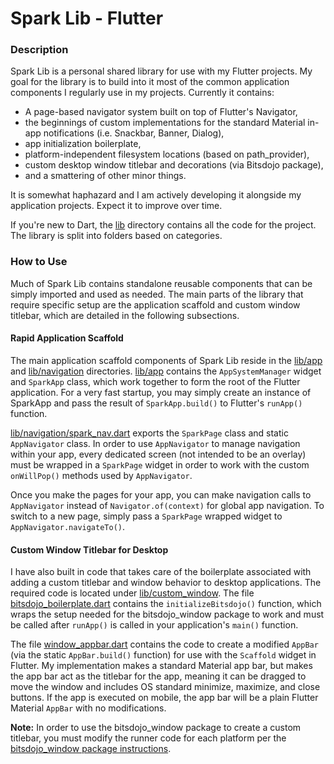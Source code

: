 # Spark Lib - Flutter
### Description
Spark Lib is a personal shared library for use with my Flutter projects. My goal for the library is to build into it most of the common application components I regularly use in my projects. Currently it contains:
- A page-based navigator system built on top of Flutter's Navigator, 
- the beginnings of custom implementations for the standard Material in-app notifications (i.e. Snackbar, Banner, Dialog),
- app initialization boilerplate, 
- platform-independent filesystem locations (based on path_provider),
- custom desktop window titlebar and decorations (via Bitsdojo package),
- and a smattering of other minor things.

It is somewhat haphazard and I am actively developing it alongside my application projects. Expect it to improve over time.

If you're new to Dart, the [lib](lib) directory contains all the code for the project. The library is split into folders based on categories.

### How to Use

Much of Spark Lib contains standalone reusable components that can be simply imported and used as needed. The main parts of the library that require specific setup are the application scaffold and custom window titlebar, which are detailed in the following subsections.

#### Rapid Application Scaffold

The main application scaffold components of Spark Lib reside in the [lib/app](lib/app) and [lib/navigation](lib/navigation) directories. [lib/app](lib/app) contains the `AppSystemManager` widget and `SparkApp` class, which work together to form the root of the Flutter application. For a very fast startup, you may simply create an instance of SparkApp and pass the result of `SparkApp.build()` to Flutter's `runApp()` function.

[lib/navigation/spark_nav.dart](lib/navigation/spark_nav.dart) exports the `SparkPage` class and static `AppNavigator` class. In order to use `AppNavigator` to manage navigation within your app, every dedicated screen (not intended to be an overlay) must be wrapped in a `SparkPage` widget in order to work with the custom `onWillPop()` methods used by `AppNavigator`.

Once you make the pages for your app, you can make navigation calls to `AppNavigator` instead of `Navigator.of(context)` for global app navigation. To switch to a new page, simply pass a `SparkPage` wrapped widget to `AppNavigator.navigateTo()`.

#### Custom Window Titlebar for Desktop
I have also built in code that takes care of the boilerplate associated with adding a custom titlebar and window behavior to desktop applications. The required code is located under [lib/custom_window](lib/custom_window). The file [bitsdojo_boilerplate.dart](lib/custom_window/bitsdojo_boilerplate.dart) contains the `initializeBitsdojo()` function, which wraps the setup needed for the bitsdojo_window package to work and must be called after `runApp()` is called in your application's `main()` function.

The file [window_appbar.dart](lib/custom_window/window_appbar.dart) contains the code to create a modified `AppBar` (via the static `AppBar.build()` function) for use with the `Scaffold` widget in Flutter. My implementation makes a standard Material app bar, but makes the app bar act as the titlebar for the app, meaning it can be dragged to move the window and includes OS standard minimize, maximize, and close buttons. If the app is executed on mobile, the app bar will be a plain Flutter Material `AppBar` with no modifications.

**Note:** In order to use the bitsdojo_window package to create a custom titlebar, you must modify the runner code for each platform per the [bitsdojo_window package instructions](https://pub.dev/packages/bitsdojo_window).
